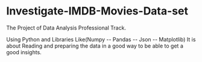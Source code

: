 # Investigate-IMDB-Movies-Data-set
The Project of Data Analysis Professional Track.

Using Python and Libraries Like(Numpy -- Pandas -- Json -- Matplotlib)
It is about Reading and preparing the data in a good way to be able to get a good insights.
